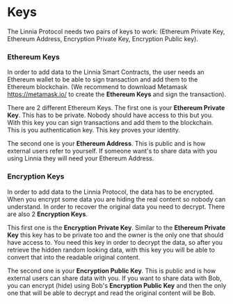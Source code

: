 # Keys

The Linnia Protocol needs two pairs of keys to work: (Ethereum Private Key, Ethereum Address, Encryption Private Key, Encryption Public key).

### Ethereum Keys

In order to add data to the Linnia Smart Contracts, the user needs an Ethereum wallet to be able to sign transaction and add them to the Ethereum blockchain. (We recommend to download Metamask https://metamask.io/ to create the **Ethereum Keys** and sign the transaction).

There are 2 different Ethereum Keys. The first one is your **Ethereum Private Key**. This has to be private. Nobody should have access to this but you. With this key you can sign transactions and add them to the blockchain. This is you authentication key. This key proves your identity.

The second one is your **Ethereum Address**. This is public and is how external users refer to yourself. If someone want's to share data with you using Linnia they will need your Ethereum Address.

### Encryption Keys

In order to add data to the Linnia Protocol, the data has to be encrypted. When you encrypt some data you are hiding the real content so nobody can understand. In order to recover the original data you need to decrypt. There are also 2 **Encryption Keys**.

This first one is the **Encryption Private Key**. Similar to the **Ethereum Private Key** this key has to be private too and the owner is the only one that should have access to. You need this key in order to decrypt the data, so after you retrieve the hidden random looking data, with this key you will be able to convert that into the readable original content.

The second one is your **Encryption Public Key**. This is public and is how external users can share data with you. If you want to share data with Bob, you can encrypt (hide) using Bob's **Encryption Public Key** and then the only one that will be able to decrypt and read the original content will be Bob.

